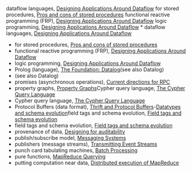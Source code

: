 dataflow languages, [Designing Applications Around Dataflow](ch12.html#idm140605755699344)
for stored procedures, [Pros and cons of stored procedures](ch07.html#idm140605761561440)
functional reactive programming (FRP), [Designing Applications Around Dataflow](ch12.html#idm140605755697536)
logic programming, [Designing Applications Around Dataflow](ch12.html#idm140605755678112) * dataflow languages, [Designing Applications Around Dataflow](ch12.html#idm140605755699344)
* for stored procedures, [Pros and cons of stored procedures](ch07.html#idm140605761561440)
* functional reactive programming (FRP), [Designing Applications Around Dataflow](ch12.html#idm140605755697536)
* logic programming, [Designing Applications Around Dataflow](ch12.html#idm140605755678112)
* Prolog (language), [The Foundation: Datalog](ch02.html#idm140605780110304)(see also Datalog)
* (see also Datalog)
* promises (asynchronous operations), [Current directions for RPC](ch04.html#idm140605776685392)
* property graphs, [Property Graphs](ch02.html#idm140605781816032)Cypher query language, [The Cypher Query Language](ch02.html#idm140605781575264)
* Cypher query language, [The Cypher Query Language](ch02.html#idm140605781575264)
* Protocol Buffers (data format), [Thrift and Protocol Buffers](ch04.html#ix_ProtoBuff)-[Datatypes and schema evolution](ch04.html#idm140605777214096)field tags and schema evolution, [Field tags and schema evolution](ch04.html#idm140605777232992)
* field tags and schema evolution, [Field tags and schema evolution](ch04.html#idm140605777232992)
* provenance of data, [Designing for auditability](ch12.html#idm140605754903376)
* publish/subscribe model, [Messaging Systems](ch11.html#idm140605757315504)
* publishers (message streams), [Transmitting Event Streams](ch11.html#idm140605757339536)
* punch card tabulating machines, [Batch Processing](ch10.html#idm140605758661040)
* pure functions, [MapReduce Querying](ch02.html#idm140605781691456)
* putting computation near data, [Distributed execution of MapReduce](ch10.html#idm140605758171600)